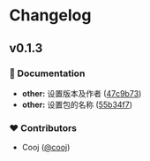 # Changelog


## v0.1.3


### 📖 Documentation

- **other:** 设置版本及作者 ([47c9b73](https://github.com/cooj/eslint-config-vue/commit/47c9b73))
- **other:** 设置包的名称 ([55b34f7](https://github.com/cooj/eslint-config-vue/commit/55b34f7))

### ❤️ Contributors

- Cooj ([@cooj](http://github.com/cooj))

